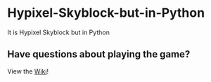# Hypixel-Skyblock-but-in-Python
It is Hypixel Skyblock but in Python
## Have questions about playing the game?
View the [Wiki](https://github.com/Xnightslayer99/Hypixel-Skyblock-but-in-Python/wiki)!